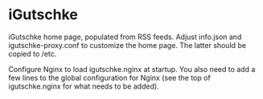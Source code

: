 iGutschke
=========

iGutschke home page, populated from RSS feeds.
Adjust info.json and igutschke-proxy.conf to customize the home page.
The latter should be copied to /etc.

Configure Nginx to load igutschke.nginx at startup. You also need to
add a few lines to the global configuration for Nginx (see the top of
igutschke.nginx for what needs to be added).
